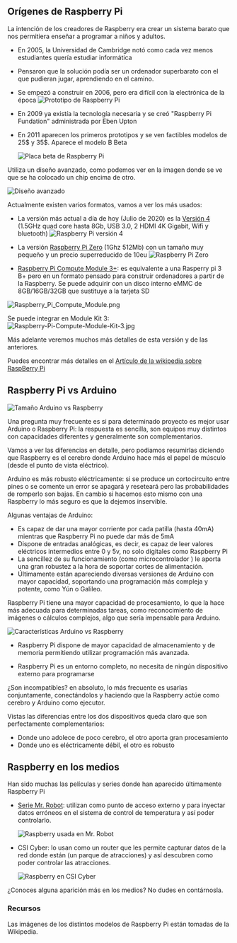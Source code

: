 ## Orígenes de Raspberry Pi

La intención de los creadores de Raspberry era crear un sistema barato que nos permitiera enseñar a programar a niños y adultos.

* En 2005, la Universidad de Cambridge notó como cada vez menos estudiantes quería estudiar informática

* Pensaron que la solución podía ser un ordenador superbarato con el que pudieran jugar, aprendiendo en el camino.

* Se empezó a construir en 2006, pero era difícil con la electrónica de la época
  ![Prototipo de Raspberry Pi](./images/prototipoRaspi.jpg)

* En 2009 ya existía la tecnología necesaria y se creó "Raspberry Pi Fundation" administrada por Eben Upton

* En 2011 aparecen los primeros prototipos y se ven factibles modelos de 25$ y 35$. Aparece el modelo B Beta

  ![Placa beta de Raspberry Pi](./images/betaPi.png)

Utiliza un diseño avanzado, como podemos ver en la imagen donde se ve que se ha colocado un chip encima de otro.

![Diseño avanzado](./images/EncapsuladoCPU-RAM.JPG)

Actualmente existen varios formatos, vamos a ver los más usados:

* La versión más actual a día de hoy (Julio de 2020) es la [Versión 4](https://www.raspberrypi.org/products/raspberry-pi-4-model-b/) (1.5GHz quad core hasta 8Gb, USB 3.0, 2 HDMI 4K Gigabit, Wifi y bluetooth)
![Raspberry Pi versión 4](./images/Raspberry-Pi-4.jpg)

* La versión [Raspberry Pi Zero](https://www.raspberrypi.org/products/pi-zero/) (1Ghz 512Mb) con un tamaño muy pequeño y un precio superreducido de 10eu
![Raspberry Pi Zero](./images/RaspiZero.png)

* [Raspberry Pi Compute Module 3+](https://www.raspberrypi.org/products/compute-module-3-plus/): es equivalente a una Rasperry pi 3 B+ pero en un formato pensado para construir ordenadores a partir de la Raspberry. Se puede adquirir con un disco interno eMMC de 8GB/16GB/32GB que sustituye a la tarjeta SD

![Raspberry_Pi_Compute_Module.png](./images/Raspberry_Pi_Compute_Module.png)

Se puede integrar en Module Kit 3:
![Raspberry-Pi-Compute-Module-Kit-3.jpg](./images/Raspberry-Pi-Compute-Module-Kit-3.jpg)

Más adelante veremos muchos más detalles de esta versión y de las anteriores. 

Puedes encontrar más detalles en el [Artículo de la wikipedia sobre RaspBerry Pi](https://en.wikipedia.org/wiki/Raspberry_Pi)


## Raspberry Pi vs Arduino

![Tamaño Arduino vs Raspberry](./images/arduinovsRaspberry.jpg)

Una pregunta muy frecuente es si para determinado proyecto es mejor usar Arduino o Raspberry Pi: la respuesta es sencilla, son equipos muy distintos con capacidades diferentes y generalmente son complementarios.

Vamos a ver las diferencias en detalle, pero podíamos resumirlas diciendo que Raspberry es el cerebro donde Arduino hace más el papel de músculo (desde el punto de vista eléctrico).

Arduino es más robusto eléctricamente: si se produce un cortocircuito entre pines o se comente un error se apagará y reseteará pero las probabilidades de romperlo son bajas. En cambio si hacemos esto mismo con una Raspberry lo más seguro es que la dejemos inservible.

Algunas ventajas de Arduino:

* Es capaz de dar una mayor corriente por cada patilla (hasta 40mA) mientras que Raspberry Pi no puede dar más de 5mA
* Dispone de entradas analógicas, es decir, es capaz de leer valores eléctricos intermedios entre 0 y 5v, no solo digitales como Raspberry Pi
* La sencillez de su funcionamiento (como microcontrolador ) le aporta una gran robustez a la hora de soportar cortes de alimentación.
* Últimamente están apareciendo diversas versiones de Arduino con mayor capacidad, soportando una programación más compleja y potente, como Yún o Galileo.

Raspberry Pi tiene una mayor capacidad de procesamiento, lo que la hace más adecuada para determinadas tareas, como reconocimiento de imágenes o cálculos complejos, algo que sería impensable para Arduino.

  ![Características Arduino vs Raspberry](./images/arduinovsRaspberry.png)

* Raspberry Pi dispone de mayor capacidad de almacenamiento y de memoria permitiendo utilizar programación más avanzada.

* Raspberry Pi es un entorno completo, no necesita de ningún dispositivo externo para programarse

¿Son incompatibles? en absoluto, lo más frecuente es usarlas conjuntamente, conectándolos y haciendo que la Raspberry actúe como cerebro y Arduino como ejecutor.

Vistas las diferencias entre los dos dispositivos queda claro que son perfectamente complementarios:

* Donde uno adolece de poco cerebro, el otro aporta gran procesamiento
* Donde uno es eléctricamente débil, el otro es robusto

## Raspberry en los medios

Han sido muchas las películas y series donde han aparecido últimamente Raspberry Pi

* [Serie Mr. Robot](http://null-byte.wonderhowto.com/how-to/hacks-mr-robot-build-hacking-raspberry-pi-0163143/): utilizan como punto de acceso externo y para inyectar datos erróneos en el sistema de control de temperatura y así poder controlarlo.

  ![Raspberry usada en Mr. Robot](./images/hacks-mr-robot-build-hacking-raspberry-pi.1280x600.jpg)

* CSI Cyber: lo usan como un router que les permite capturar datos de la red donde están (un parque de atracciones) y así descubren como poder controlar las atracciones.

  ![Raspberry en CSI Cyber](./images/RaspberryPi_on_CSI-Cyber.jpg)

¿Conoces alguna aparición más en los medios? No dudes en contárnosla.

### Recursos

Las imágenes de los distintos modelos de Raspberry Pi están tomadas de la Wikipedia.
